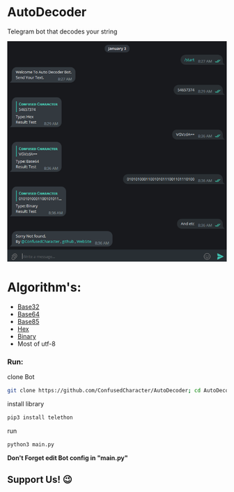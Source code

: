 # AutoDecoder
Telegram bot that decodes your string

![alt text](https://raw.githubusercontent.com/ConfusedCharacter/AutoDecoder/main/screenshot/1.png)

# Algorithm's:

* [Base32](https://en.m.wikipedia.org/wiki/Base32)
* [Base64](https://en.m.wikipedia.org/wiki/Base64)
* [Base85](https://en.m.wikipedia.org/wiki/Base85)
* [Hex](https://en.m.wikipedia.org/wiki/Hexadecimal)
* [Binary](https://en.m.wikipedia.org/wiki/Binary_code)
* Most of utf-8

### Run:

clone Bot
```bash
git clone https://github.com/ConfusedCharacter/AutoDecoder; cd AutoDecoder
```
install library 
```bash
pip3 install telethon 
```
run
```bash
python3 main.py
```

**Don't Forget edit Bot config in "main.py"**

## Support Us! 😉

